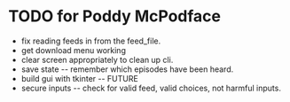 # TODO for Poddy McPodface

- fix reading feeds in from the feed_file.
- get download menu working
- clear screen appropriately to clean up cli.
- save state -- remember which episodes have been heard.
- build gui with tkinter -- FUTURE
- secure inputs -- check for valid feed, valid choices, not harmful inputs.
